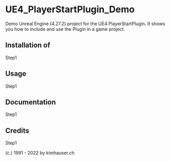 # UE4_PlayerStartPlugin_Demo
Demo Unreal Engine (4.27.2) project for the UE4 PlayerStartPlugin. It shows you how to include and use the Plugin in a game project.

## Installation of 
Step1

## Usage
Step1

## Documentation 
Step1

## Credits
Step1

(c.) 1991 - 2022 by kimhauser.ch 
